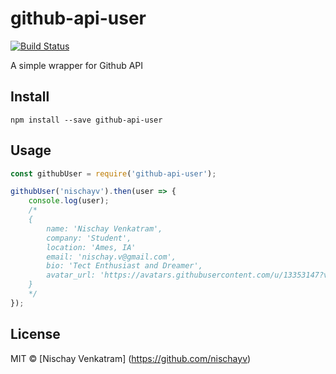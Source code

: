 # github-api-user
[![Build Status](https://travis-ci.org/nischayv/github-api-user.svg?branch=master)](https://travis-ci.org/nischayv/github-api-user)

A simple wrapper for Github API

## Install

`npm install --save github-api-user`

## Usage

```javascript
const githubUser = require('github-api-user');

githubUser('nischayv').then(user => {
    console.log(user);
    /*
    {
        name: 'Nischay Venkatram',
        company: 'Student',
        location: 'Ames, IA'
        email: 'nischay.v@gmail.com',
        bio: 'Tect Enthusiast and Dreamer',
        avatar_url: 'https://avatars.githubusercontent.com/u/13353147?v=3'
    }
    */
});

```

## License

MIT © [Nischay Venkatram] (https://github.com/nischayv)